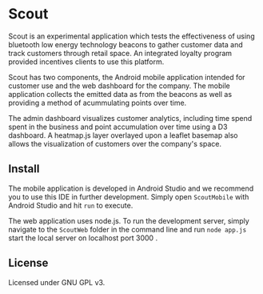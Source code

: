 Scout
=====
Scout is an experimental application which tests the effectiveness of using
bluetooth low energy technology beacons to gather customer data and track customers through retail space.
An integrated loyalty program provided incentives clients to use this platform.

Scout has two components, the Android mobile application intended for customer use and the web 
dashboard for the company. The mobile application collects the emitted data as from the beacons as well as providing a method of acummulating points over time.

The admin dashboard visualizes customer analytics, including time spend spent in the business and point accumulation over time using a D3 dashboard. A heatmap.js layer overlayed upon a leaflet basemap also allows the visualization of customers over the company's space.


Install
-------
The mobile application is developed in Android Studio and we recommend you to
use this IDE in further development.  Simply open `ScoutMobile` with Android 
Studio and hit `run` to execute.

The web application uses node.js. To run the development server, simply 
navigate to the `ScoutWeb` folder in the command line and run `node app.js` 
start the local server on localhost port 3000 .


License
-------

Licensed under GNU GPL v3.
